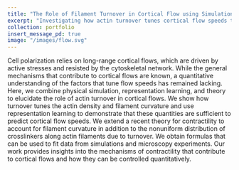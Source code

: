 ```yaml
---
title: "The Role of Filament Turnover in Cortical Flow using Simulations and Representation Learning"
excerpt: "Investigating how actin turnover tunes cortical flow speeds through simulations and representation learning."
collection: portfolio
insert_message_pd: true
image: "/images/flow.svg"
---
```


Cell polarization relies on long-range cortical flows, which are driven by active stresses and resisted by the cytoskeletal network. While the general mechanisms that contribute to cortical flows are known, a quantitative understanding of the factors that tune flow speeds has remained lacking. Here, we combine physical simulation, representation learning, and theory to elucidate the role of actin turnover in cortical flows. We show how turnover tunes the actin density and filament curvature and use representation learning to demonstrate that these quantities are sufficient to predict cortical flow speeds. We extend a recent theory for contractility to account for filament curvature in addition to the nonuniform distribution of crosslinkers along actin filaments due to turnover. We obtain formulas that can be used to fit data from simulations and microscopy experiments. Our work provides insights into the mechanisms of contractility that contribute to cortical flows and how they can be controlled quantitatively.

